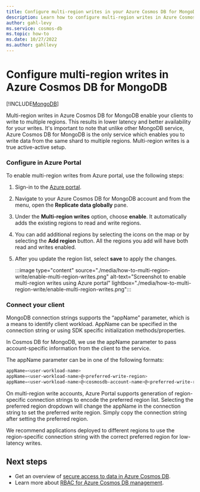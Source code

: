 ```yaml
---
title: Configure multi-region writes in your Azure Cosmos DB for MongoDB database
description: Learn how to configure multi-region writes in Azure Cosmos DB for MongoDB
author: gahl-levy
ms.service: cosmos-db
ms.topic: how-to
ms.date: 10/27/2022
ms.author: gahllevy
---
```


# Configure multi-region writes in Azure Cosmos DB for MongoDB
[!INCLUDE[MongoDB](../includes/appliesto-mongodb.md)]

Multi-region writes in Azure Cosmos DB for MongoDB enable your clients to write to multiple regions. This results in lower latency and better availability for your writes. It's important to note that unlike other MongoDB service, Azure Cosmos DB for MongoDB is the only service which enables you to write data from the same shard to multiple regions. Multi-region writes is a true active-active setup.

### Configure in Azure Portal
To enable multi-region writes from Azure portal, use the following steps:

1. Sign-in to the [Azure portal](https://portal.azure.com/).

1. Navigate to your Azure Cosmos DB for MongoDB account and from the menu, open the **Replicate data globally** pane.

1. Under the **Multi-region writes** option, choose **enable**. It automatically adds the existing regions to read and write regions.

1. You can add additional regions by selecting the icons on the map or by selecting the **Add region** button. All the regions you add will have both read and writes enabled.

1. After you update the region list, select **save** to apply the changes.

   :::image type="content" source="./media/how-to-multi-region-write/enable-multi-region-writes.png" alt-text="Screenshot to enable multi-region writes using Azure portal" lightbox="./media/how-to-multi-region-write/enable-multi-region-writes.png":::


### Connect your client
MongoDB connection strings supports the “appName” parameter, which is a means to identify client workload. AppName can be specified in the connection string or using SDK specific initialization methods/properties. 

In Cosmos DB for MongoDB, we use the appName parameter to pass account-specific information from the client to the service.

The appName parameter can be in one of the following formats​:

```powershell
appName=<user-workload-name>​
appName=<user-workload-name>@<preferred-write-region>​
appName=<user-workload-name>@<cosmosdb-account-name>@<preferred-write-region>
```

On multi-region write accounts, Azure Portal supports generation of region-specific connection strings to encode the preferred region list​. Selecting the preferred region dropdown will change the appName in the connection string to set the preferred write region. Simply copy the connection string after setting the preferred region. 

We recommend applications deployed to different regions to use the region-specific connection string with the correct preferred region for low-latency writes.

## Next steps

- Get an overview of [secure access to data in Azure Cosmos DB](../secure-access-to-data.md).
- Learn more about [RBAC for Azure Cosmos DB management](../role-based-access-control.md).
